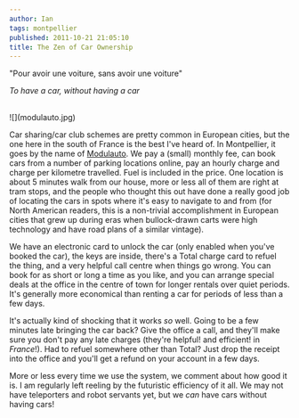 ```yaml
---
author: Ian
tags: montpellier
published: 2011-10-21 21:05:10
title: The Zen of Car Ownership
---
```

"Pour avoir une voiture, sans avoir une voiture"

*To have a car, without having a car*

<!--MORE-->

<br>

<div class="img-right">![](modulauto.jpg)</div>

Car sharing/car club schemes are pretty common in European cities, but
the one here in the south of France is the best I've heard of.  In
Montpellier, it goes by the name of
[Modulauto](http://modulauto.net/).  We pay a (small) monthly fee, can
book cars from a number of parking locations online, pay an
hourly charge and charge per kilometre travelled.  Fuel is included in
the price.  One location is about 5 minutes walk from our house, more
or less all of them are right at tram stops, and the people who
thought this out have done a really good job of locating the cars in
spots where it's easy to navigate to and from (for North American
readers, this is a non-trivial accomplishment in European cities that
grew up during eras when bullock-drawn carts were high technology and
have road plans of a similar vintage).

We have an electronic card to unlock the car (only enabled when you've
booked the car), the keys are inside, there's a Total charge card to
refuel the thing, and a very helpful call centre when things go wrong.
You can book for as short or long a time as you like, and you can
arrange special deals at the office in the centre of town for longer
rentals over quiet periods.  It's generally more economical than
renting a car for periods of less than a few days.

It's actually kind of shocking that it works *so* well.  Going to be a
few minutes late bringing the car back?  Give the office a call, and
they'll make sure you don't pay any late charges (they're helpful!
and efficient! in *France*!).  Had to refuel somewhere other than
Total?  Just drop the receipt into the office and you'll get a refund
on your account in a few days.

More or less every time we use the system, we comment about how good
it is.  I am regularly left reeling by the futuristic efficiency of it
all.  We may not have teleporters and robot servants yet, but we *can*
have cars without having cars!
